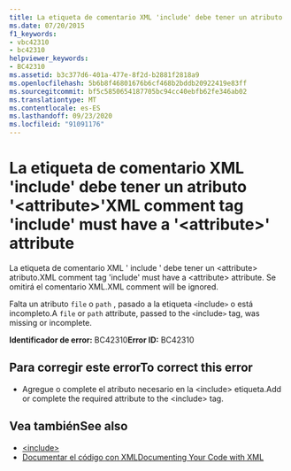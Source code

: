 ```yaml
---
title: La etiqueta de comentario XML 'include' debe tener un atributo '<attribute>'
ms.date: 07/20/2015
f1_keywords:
- vbc42310
- bc42310
helpviewer_keywords:
- BC42310
ms.assetid: b3c377d6-401a-477e-8f2d-b2881f2818a9
ms.openlocfilehash: 5b6b8f46801676b6cf468b2bddb20922419e83ff
ms.sourcegitcommit: bf5c5850654187705bc94cc40ebfb62fe346ab02
ms.translationtype: MT
ms.contentlocale: es-ES
ms.lasthandoff: 09/23/2020
ms.locfileid: "91091176"
---
```

# <a name="xml-comment-tag-include-must-have-a-attribute-attribute"></a><span data-ttu-id="38242-102">La etiqueta de comentario XML 'include' debe tener un atributo '\<attribute>'</span><span class="sxs-lookup"><span data-stu-id="38242-102">XML comment tag 'include' must have a '\<attribute>' attribute</span></span>

<span data-ttu-id="38242-103">La etiqueta de comentario XML ' include ' debe tener un \<attribute> atributo.</span><span class="sxs-lookup"><span data-stu-id="38242-103">XML comment tag 'include' must have a \<attribute> attribute.</span></span> <span data-ttu-id="38242-104">Se omitirá el comentario XML.</span><span class="sxs-lookup"><span data-stu-id="38242-104">XML comment will be ignored.</span></span>  
  
 <span data-ttu-id="38242-105">Falta un atributo `file` o `path` , pasado a la etiqueta `<`include`>` o está incompleto.</span><span class="sxs-lookup"><span data-stu-id="38242-105">A `file` or `path` attribute, passed to the `<`include`>` tag, was missing or incomplete.</span></span>  
  
 <span data-ttu-id="38242-106">**Identificador de error:** BC42310</span><span class="sxs-lookup"><span data-stu-id="38242-106">**Error ID:** BC42310</span></span>  
  
## <a name="to-correct-this-error"></a><span data-ttu-id="38242-107">Para corregir este error</span><span class="sxs-lookup"><span data-stu-id="38242-107">To correct this error</span></span>  
  
- <span data-ttu-id="38242-108">Agregue o complete el atributo necesario en la \<include> etiqueta.</span><span class="sxs-lookup"><span data-stu-id="38242-108">Add or complete the required attribute to the \<include> tag.</span></span>  
  
## <a name="see-also"></a><span data-ttu-id="38242-109">Vea también</span><span class="sxs-lookup"><span data-stu-id="38242-109">See also</span></span>

- [\<include>](../language-reference/xmldoc/include.md)
- [<span data-ttu-id="38242-110">Documentar el código con XML</span><span class="sxs-lookup"><span data-stu-id="38242-110">Documenting Your Code with XML</span></span>](../programming-guide/program-structure/documenting-your-code-with-xml.md)
